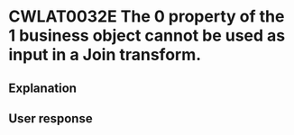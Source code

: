 # CWLAT0032E The 0 property of the 1 business object cannot be used as input in a Join transform.

## Explanation

## User response